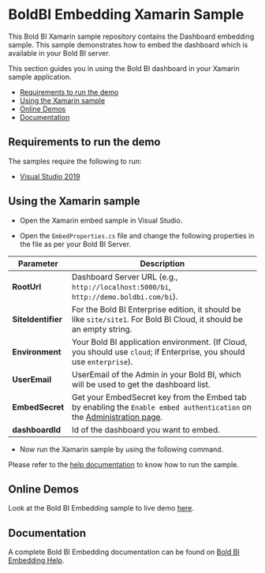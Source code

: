 # BoldBI Embedding Xamarin Sample

This Bold BI Xamarin sample repository contains the Dashboard embedding sample. This sample demonstrates how to embed the dashboard which is available in your Bold BI server.

This section guides you in using the Bold BI dashboard in your Xamarin sample application.

* [Requirements to run the demo](#requirements-to-run-the-demo)
* [Using the Xamarin sample](#using-the-xamarin-sample)
* [Online Demos](#online-demos)
* [Documentation](#documentation)

## Requirements to run the demo

The samples require the following to run:

* [Visual Studio 2019](https://visualstudio.microsoft.com/downloads/)

## Using the Xamarin sample

* Open the Xamarin embed sample in Visual Studio.

* Open the `EmbedProperties.cs` file and change the following properties in the file as per your Bold BI Server.

| Parameter         | Description                                                                                                                                                   |
|------------------|---------------------------------------------------------------------------------------------------------------------------------------------------------------|
| **RootUrl**      | Dashboard Server URL (e.g., `http://localhost:5000/bi`, `http://demo.boldbi.com/bi`).                                                                          |
| **SiteIdentifier** | For the Bold BI Enterprise edition, it should be like `site/site1`. For Bold BI Cloud, it should be an empty string.                                         |
| **Environment**  | Your Bold BI application environment. (If Cloud, you should use `cloud`; if Enterprise, you should use `enterprise`).                                          |
| **UserEmail**    | UserEmail of the Admin in your Bold BI, which will be used to get the dashboard list.                                                                          |
| **EmbedSecret**  | Get your EmbedSecret key from the Embed tab by enabling the `Enable embed authentication` on the [Administration page](https://help.boldbi.com/embedded-bi/site-administration/embed-settings/). |
| **dashboardId**  | Id of the dashboard you want to embed.                                                                                                                         |

* Now run the Xamarin sample by using the following command.

Please refer to the [help documentation](https://help.boldbi.com/embedded-bi/javascript-based/samples/v3.3.40-or-later/xamarin/#how-to-run-the-sample) to know how to run the sample.

## Online Demos

Look at the Bold BI Embedding sample to live demo [here](https://samples.boldbi.com/embed).

## Documentation

A complete Bold BI Embedding documentation can be found on [Bold BI Embedding Help](https://help.boldbi.com/embedded-bi/javascript-based/).
